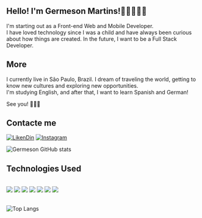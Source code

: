 
## Hello! I'm Germeson Martins!👋🏼👨🏻‍💻 
I'm starting out as a Front-end Web and Mobile Developer.<br/>
I have loved technology since I was a child and have always been curious about how things are created. In the future, I want to be a Full Stack Developer.

## More
I currently live in São Paulo, Brazil.  I dream of traveling the world, getting to know new cultures and exploring new opportunities. <br/>
I'm studying English, and after that, I want to learn Spanish and German! 

See you! 🙋🏻‍♂️

## Contacte me

<!-- [![Blog](https://img.shields.io/badge/website-000000?style=for-the-badge&logo=About.me&logoColor=white)](https://github.com/codemartins) -->
[![LikenDin](https://img.shields.io/badge/LinkedIn-0077B5?style=for-the-badge&logo=linkedin&logoColor=white)](https://www.linkedin.com/in/germeson-martins/)
[![Instagram](https://img.shields.io/badge/Instagram-E4405F?style=for-the-badge&logo=instagram&logoColor=white)](https://instagram.com/codemartins_)


![Germeson GitHub stats](https://github-readme-stats.vercel.app/api?username=codemartins&show_icons=true&theme=dracula)



## Technologies Used
<div style="display: inline_block"><br/>
    <img align="html5" src="https://img.shields.io/badge/HTML5-E34F26?style=for-the-badge&logo=html5&logoColor=white">
    <img align="css3" src="https://img.shields.io/badge/CSS3-1572B6?style=for-the-badge&logo=css3&logoColor=white">
    <img align="javascript" src="https://img.shields.io/badge/JavaScript-F7DF1E?style=for-the-badge&logo=javascript&logoColor=black
    ">
    <img align="typescript" src="https://img.shields.io/badge/TypeScript-007ACC?style=for-the-badge&logo=typescript&logoColor=white">
    <img align="nodejs" src="https://img.shields.io/badge/Node.js-43853D?style=for-the-badge&logo=node.js&logoColor=white">
    <img align="react" src="https://img.shields.io/badge/React-20232A?style=for-the-badge&logo=react&logocolor=61DAFB"/>
    <img align="git" src="https://img.shields.io/badge/GIT-E44C30?style=for-the-badge&logo=git&logoColor=white"/>
</div><br/>

![Top Langs](https://github-readme-stats.vercel.app/api/top-langs/?username=codemartins&hide_progress=true)
